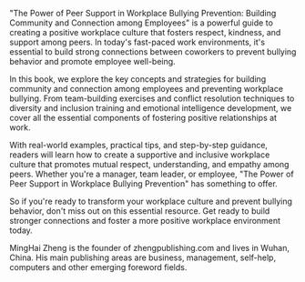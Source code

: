 
"The Power of Peer Support in Workplace Bullying Prevention: Building Community and Connection among Employees" is a powerful guide to creating a positive workplace culture that fosters respect, kindness, and support among peers. In today's fast-paced work environments, it's essential to build strong connections between coworkers to prevent bullying behavior and promote employee well-being.

In this book, we explore the key concepts and strategies for building community and connection among employees and preventing workplace bullying. From team-building exercises and conflict resolution techniques to diversity and inclusion training and emotional intelligence development, we cover all the essential components of fostering positive relationships at work.

With real-world examples, practical tips, and step-by-step guidance, readers will learn how to create a supportive and inclusive workplace culture that promotes mutual respect, understanding, and empathy among peers. Whether you're a manager, team leader, or employee, "The Power of Peer Support in Workplace Bullying Prevention" has something to offer.

So if you're ready to transform your workplace culture and prevent bullying behavior, don't miss out on this essential resource. Get ready to build stronger connections and foster a more positive workplace environment today.

MingHai Zheng is the founder of zhengpublishing.com and lives in Wuhan, China. His main publishing areas are business, management, self-help, computers and other emerging foreword fields.

